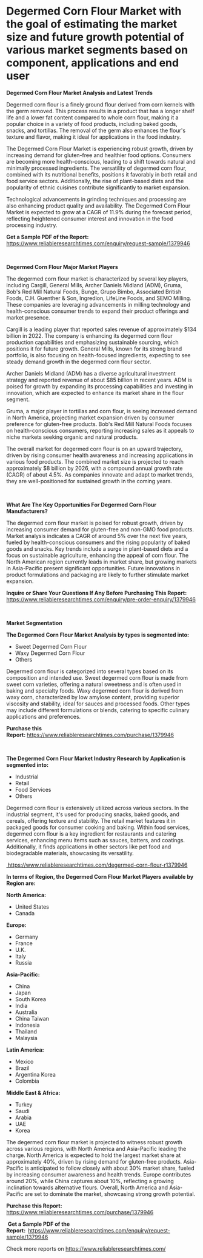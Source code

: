 <p><h1>Degermed Corn Flour Market with the goal of estimating the market size and future growth potential of various market segments based on component, applications and end user</h1></p><p><strong>Degermed Corn Flour Market Analysis and Latest Trends</strong></p>
<p><p>Degermed corn flour is a finely ground flour derived from corn kernels with the germ removed. This process results in a product that has a longer shelf life and a lower fat content compared to whole corn flour, making it a popular choice in a variety of food products, including baked goods, snacks, and tortillas. The removal of the germ also enhances the flour's texture and flavor, making it ideal for applications in the food industry.</p><p>The Degermed Corn Flour Market is experiencing robust growth, driven by increasing demand for gluten-free and healthier food options. Consumers are becoming more health-conscious, leading to a shift towards natural and minimally processed ingredients. The versatility of degermed corn flour, combined with its nutritional benefits, positions it favorably in both retail and food service sectors. Additionally, the rise of plant-based diets and the popularity of ethnic cuisines contribute significantly to market expansion. </p><p>Technological advancements in grinding techniques and processing are also enhancing product quality and availability. The Degermed Corn Flour Market is expected to grow at a CAGR of 11.9% during the forecast period, reflecting heightened consumer interest and innovation in the food processing industry.</p></p>
<p><strong>Get a Sample PDF of the Report:&nbsp;</strong> <a href="https://www.reliableresearchtimes.com/enquiry/request-sample/1379946?utm_campaign=2229&utm_medium=2&utm_source=Github&utm_content=ia&utm_term=14022025&utm_id=degermed-corn-flour">https://www.reliableresearchtimes.com/enquiry/request-sample/1379946</a></p>
<p>&nbsp;</p>
<p><strong>Degermed Corn Flour Major Market Players</strong></p>
<p><p>The degermed corn flour market is characterized by several key players, including Cargill, General Mills, Archer Daniels Midland (ADM), Gruma, Bob's Red Mill Natural Foods, Bunge, Grupo Bimbo, Associated British Foods, C.H. Guenther & Son, Ingredion, LifeLine Foods, and SEMO Milling. These companies are leveraging advancements in milling technology and health-conscious consumer trends to expand their product offerings and market presence.</p><p>Cargill is a leading player that reported sales revenue of approximately $134 billion in 2022. The company is enhancing its degermed corn flour production capabilities and emphasizing sustainable sourcing, which positions it for future growth. General Mills, known for its strong brand portfolio, is also focusing on health-focused ingredients, expecting to see steady demand growth in the degermed corn flour sector.</p><p>Archer Daniels Midland (ADM) has a diverse agricultural investment strategy and reported revenue of about $85 billion in recent years. ADM is poised for growth by expanding its processing capabilities and investing in innovation, which are expected to enhance its market share in the flour segment.</p><p>Gruma, a major player in tortillas and corn flour, is seeing increased demand in North America, projecting market expansion driven by consumer preference for gluten-free products. Bob's Red Mill Natural Foods focuses on health-conscious consumers, reporting increasing sales as it appeals to niche markets seeking organic and natural products.</p><p>The overall market for degermed corn flour is on an upward trajectory, driven by rising consumer health awareness and increasing applications in various food products. The combined market size is projected to reach approximately $8 billion by 2026, with a compound annual growth rate (CAGR) of about 4.5%. As companies innovate and adapt to market trends, they are well-positioned for sustained growth in the coming years.</p></p>
<p>&nbsp;</p>
<p><strong>What Are The Key Opportunities For Degermed Corn Flour Manufacturers?</strong></p>
<p><p>The degermed corn flour market is poised for robust growth, driven by increasing consumer demand for gluten-free and non-GMO food products. Market analysis indicates a CAGR of around 5% over the next five years, fueled by health-conscious consumers and the rising popularity of baked goods and snacks. Key trends include a surge in plant-based diets and a focus on sustainable agriculture, enhancing the appeal of corn flour. The North American region currently leads in market share, but growing markets in Asia-Pacific present significant opportunities. Future innovations in product formulations and packaging are likely to further stimulate market expansion.</p></p>
<p><strong>Inquire or Share Your Questions If Any Before Purchasing This Report:</strong> <a href="https://www.reliableresearchtimes.com/enquiry/pre-order-enquiry/1379946?utm_campaign=2229&utm_medium=2&utm_source=Github&utm_content=ia&utm_term=14022025&utm_id=degermed-corn-flour">https://www.reliableresearchtimes.com/enquiry/pre-order-enquiry/1379946</a></p>
<p>&nbsp;</p>
<p><strong>Market Segmentation</strong></p>
<p><strong>The Degermed Corn Flour Market Analysis by types is segmented into:</strong></p>
<p><ul><li>Sweet Degermed Corn Flour</li><li>Waxy Degermed Corn Flour</li><li>Others</li></ul></p>
<p><p>Degermed corn flour is categorized into several types based on its composition and intended use. Sweet degermed corn flour is made from sweet corn varieties, offering a natural sweetness and is often used in baking and specialty foods. Waxy degermed corn flour is derived from waxy corn, characterized by low amylose content, providing superior viscosity and stability, ideal for sauces and processed foods. Other types may include different formulations or blends, catering to specific culinary applications and preferences.</p></p>
<p><strong>Purchase this Report:&nbsp;</strong><a href="https://www.reliableresearchtimes.com/purchase/1379946?utm_campaign=2229&utm_medium=2&utm_source=Github&utm_content=ia&utm_term=14022025&utm_id=degermed-corn-flour">https://www.reliableresearchtimes.com/purchase/1379946</a></p>
<p>&nbsp;</p>
<p><strong>The Degermed Corn Flour Market Industry Research by Application is segmented into:</strong></p>
<p><ul><li>Industrial</li><li>Retail</li><li>Food Services</li><li>Others</li></ul></p>
<p><p>Degermed corn flour is extensively utilized across various sectors. In the industrial segment, it's used for producing snacks, baked goods, and cereals, offering texture and stability. The retail market features it in packaged goods for consumer cooking and baking. Within food services, degermed corn flour is a key ingredient for restaurants and catering services, enhancing menu items such as sauces, batters, and coatings. Additionally, it finds applications in other sectors like pet food and biodegradable materials, showcasing its versatility.</p></p>
<p><a href="https://www.reliableresearchtimes.com/degermed-corn-flour-r1379946?utm_campaign=2229&utm_medium=2&utm_source=Github&utm_content=ia&utm_term=14022025&utm_id=degermed-corn-flour">&nbsp;https://www.reliableresearchtimes.com/degermed-corn-flour-r1379946</a></p>
<p><strong>In terms of Region, the Degermed Corn Flour Market Players available by Region are:</strong></p>
<p>
    <p> <strong> North America: </strong>
        <ul>
            <li>United States</li>
            <li>Canada</li>
        </ul>
        </p> 
    <p> <strong> Europe: </strong>
        <ul>
            <li>Germany</li>
            <li>France</li>
            <li>U.K.</li>
            <li>Italy</li>
            <li>Russia</li>
        </ul>
        </p> 
    <p> <strong> Asia-Pacific: </strong>
        <ul>
            <li>China</li>
            <li>Japan</li>
            <li>South Korea</li>
            <li>India</li>
            <li>Australia</li>
            <li>China Taiwan</li>
            <li>Indonesia</li>
            <li>Thailand</li>
            <li>Malaysia</li>
        </ul>
        </p> 
    <p> <strong> Latin America: </strong>
        <ul>
            <li>Mexico</li>
            <li>Brazil</li>
            <li>Argentina Korea</li>
            <li>Colombia</li>
        </ul>
        </p> 
    <p> <strong> Middle East & Africa: </strong>
        <ul>
            <li>Turkey</li>
            <li>Saudi</li>
            <li>Arabia</li>
            <li>UAE</li>
            <li>Korea</li>
        </ul>
    </p>
    </p>
<p><p>The degermed corn flour market is projected to witness robust growth across various regions, with North America and Asia-Pacific leading the charge. North America is expected to hold the largest market share at approximately 40%, driven by rising demand for gluten-free products. Asia-Pacific is anticipated to follow closely with about 30% market share, fueled by increasing consumer awareness and health trends. Europe contributes around 20%, while China captures about 10%, reflecting a growing inclination towards alternative flours. Overall, North America and Asia-Pacific are set to dominate the market, showcasing strong growth potential.</p></p>
<p><strong>Purchase this Report: </strong><a href="https://www.reliableresearchtimes.com/purchase/1379946?utm_campaign=2229&utm_medium=2&utm_source=Github&utm_content=ia&utm_term=14022025&utm_id=degermed-corn-flour">https://www.reliableresearchtimes.com/purchase/1379946</a></p>
<p>&nbsp;<strong>Get a Sample PDF of the Report:&nbsp;&nbsp;</strong><a href="https://www.reliableresearchtimes.com/enquiry/request-sample/1379946?utm_campaign=2229&utm_medium=2&utm_source=Github&utm_content=ia&utm_term=14022025&utm_id=degermed-corn-flour">https://www.reliableresearchtimes.com/enquiry/request-sample/1379946</a></p>
<p><strong></strong></p>
<p>Check more reports on <a href="https://www.reliableresearchtimes.com/?utm_campaign=2229&utm_medium=2&utm_source=Github&utm_content=ia&utm_term=14022025&utm_id=degermed-corn-flour">https://www.reliableresearchtimes.com/</a></p>